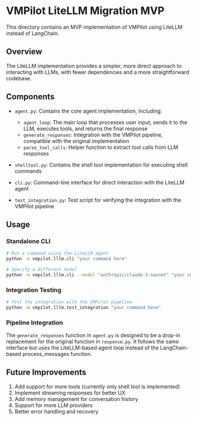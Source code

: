 # VMPilot LiteLLM Migration MVP

This directory contains an MVP implementation of VMPilot using LiteLLM instead of LangChain.

## Overview

The LiteLLM implementation provides a simpler, more direct approach to interacting with LLMs, with fewer dependencies and a more straightforward codebase.

## Components

- `agent.py`: Contains the core agent implementation, including:
  - `agent_loop`: The main loop that processes user input, sends it to the LLM, executes tools, and returns the final response
  - `generate_responses`: Integration with the VMPilot pipeline, compatible with the original implementation
  - `parse_tool_calls`: Helper function to extract tool calls from LLM responses

- `shelltool.py`: Contains the shell tool implementation for executing shell commands

- `cli.py`: Command-line interface for direct interaction with the LiteLLM agent

- `test_integration.py`: Test script for verifying the integration with the VMPilot pipeline

## Usage

### Standalone CLI

```bash
# Run a command using the LiteLLM agent
python -m vmpilot.lllm.cli "your command here"

# Specify a different model
python -m vmpilot.lllm.cli --model "anthropic/claude-3-sonnet" "your command here"
```

### Integration Testing

```bash
# Test the integration with the VMPilot pipeline
python -m vmpilot.lllm.test_integration "your command here"
```

### Pipeline Integration

The `generate_responses` function in `agent.py` is designed to be a drop-in replacement for the original function in `response.py`. It follows the same interface but uses the LiteLLM-based agent loop instead of the LangChain-based process_messages function.

## Future Improvements

1. Add support for more tools (currently only shell tool is implemented)
2. Implement streaming responses for better UX
3. Add memory management for conversation history
4. Support for more LLM providers
5. Better error handling and recovery